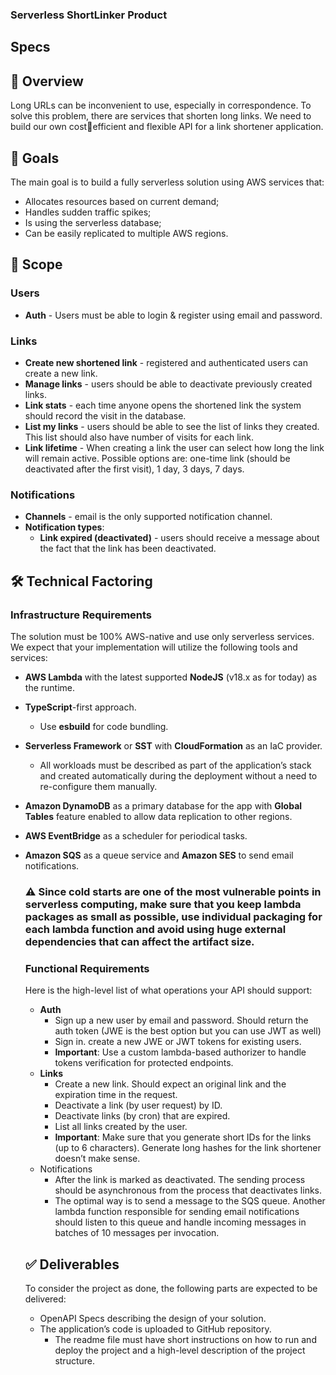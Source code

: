 ### Serverless ShortLinker Product

## Specs

## 👀 Overview

Long URLs can be inconvenient to use, especially in correspondence. To solve
this problem, there are services that shorten long links. We need to build our
own cost￾efficient and flexible API for a link shortener application.

## 🎯 Goals

The main goal is to build a fully serverless solution using AWS services that:

- Allocates resources based on current demand;
- Handles sudden traffic spikes;
- Is using the serverless database;
- Can be easily replicated to multiple AWS regions.

## 📂 Scope

### Users

- **Auth** - Users must be able to login & register using email and password.

### Links

- **Create new shortened link** - registered and authenticated users can create
  a new link.
- **Manage links** - users should be able to deactivate previously created
  links.
- **Link stats** - each time anyone opens the shortened link the system should
  record the visit in the database.
- **List my links** - users should be able to see the list of links they
  created. This list should also have number of visits for each link.
- **Link lifetime** - When creating a link the user can select how long the link
  will remain active. Possible options are: one-time link (should be deactivated
  after the first visit), 1 day, 3 days, 7 days.

### Notifications

- **Channels** - email is the only supported notification channel.
- **Notification types**:
  - **Link expired (deactivated)** - users should receive a message about the
    fact that the link has been deactivated.

## 🛠 Technical Factoring

### Infrastructure Requirements

The solution must be 100% AWS-native and use only serverless services. We expect
that your implementation will utilize the following tools and services:

- **AWS Lambda** with the latest supported **NodeJS** (v18.x as for today) as
  the runtime.
- **TypeScript**-first approach.
  - Use **esbuild** for code bundling.
- **Serverless Framework** or **SST** with **CloudFormation** as an IaC
  provider.
  - All workloads must be described as part of the application’s stack and
    created automatically during the deployment without a need to re-configure
    them manually.
- **Amazon DynamoDB** as a primary database for the app with **Global Tables**
  feature enabled to allow data replication to other regions.
- **AWS EventBridge** as a scheduler for periodical tasks.
- **Amazon SQS** as a queue service and **Amazon SES** to send email
  notifications.

  ### ⚠ Since cold starts are one of the most vulnerable points in serverless computing, make sure that you keep lambda packages as small as possible, use individual packaging for each lambda function and avoid using huge external dependencies that can affect the artifact size.

  ### Functional Requirements

  Here is the high-level list of what operations your API should support:

  - **Auth**
    - Sign up a new user by email and password. Should return the auth token
      (JWE is the best option but you can use JWT as well)
    - Sign in. create a new JWE or JWT tokens for existing users.
    - **Important**: Use a custom lambda-based authorizer to handle tokens
      verification for protected endpoints.
  - **Links**
    - Create a new link. Should expect an original link and the expiration time
      in the request.
    - Deactivate a link (by user request) by ID.
    - Deactivate links (by cron) that are expired.
    - List all links created by the user.
    - **Important**: Make sure that you generate short IDs for the links (up to
      6 characters). Generate long hashes for the link shortener doesn’t make
      sense.
  - Notifications
    - After the link is marked as deactivated. The sending process should be
      asynchronous from the process that deactivates links.
    - The optimal way is to send a message to the SQS queue. Another lambda
      function responsible for sending email notifications should listen to this
      queue and handle incoming messages in batches of 10 messages per
      invocation.

  ## ✅ Deliverables

  To consider the project as done, the following parts are expected to be
  delivered:

  - OpenAPI Specs describing the design of your solution.
  - The application’s code is uploaded to GitHub repository.
    - The readme file must have short instructions on how to run and deploy the
      project and a high-level description of the project structure.
